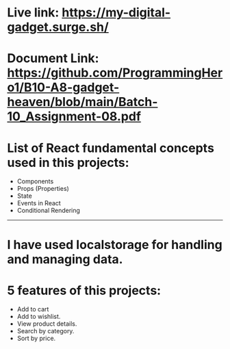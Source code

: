 # Live link: https://my-digital-gadget.surge.sh/

# Document Link: https://github.com/ProgrammingHero1/B10-A8-gadget-heaven/blob/main/Batch-10_Assignment-08.pdf

# List of React fundamental concepts used in this projects: 
-  Components
-  Props (Properties)
-  State
- Events in React
- Conditional Rendering
---
# I have used localstorage for handling and managing data.
# 5 features of this projects: 
- Add to cart
- Add to wishlist.
- View product details.
- Search by category.
- Sort by price.